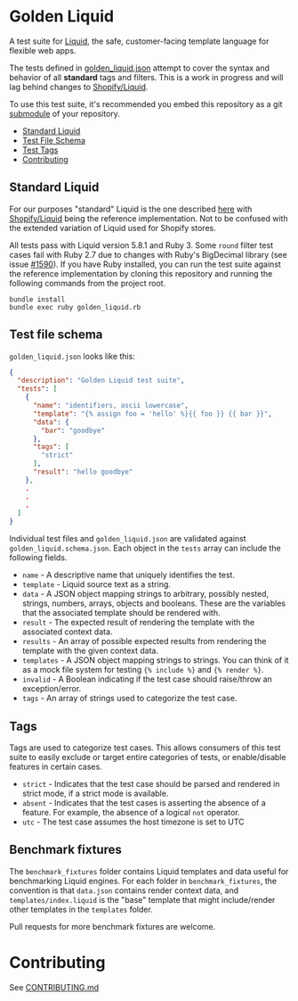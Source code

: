 # Golden Liquid

A test suite for [Liquid](https://shopify.github.io/liquid/), the safe, customer-facing template language for flexible web apps.

The tests defined in [golden_liquid.json](golden_liquid.json) attempt to cover the syntax and behavior of all **standard** tags and filters. This is a work in progress and will lag behind changes to [Shopify/Liquid](https://github.com/Shopify/liquid).

To use this test suite, it's recommended you embed this repository as a git [submodule](https://git-scm.com/book/en/v2/Git-Tools-Submodules) of your repository.

- [Standard Liquid](#standard-liquid)
- [Test File Schema](#test-file-schema)
- [Test Tags](#tags)
- [Contributing](#contributing)

## Standard Liquid

For our purposes "standard" Liquid is the one described [here](https://shopify.github.io/liquid/) with [Shopify/Liquid](https://github.com/Shopify/liquid) being the reference implementation. Not to be confused with the extended variation of Liquid used for Shopify stores.

All tests pass with Liquid version 5.8.1 and Ruby 3. Some `round` filter test cases fail with Ruby 2.7 due to changes with Ruby's BigDecimal library (see issue [#1590](https://github.com/Shopify/liquid/issues/1590)). If you have Ruby installed, you can run the test suite against the reference implementation by cloning this repository and running the following commands from the project root.

```
bundle install
bundle exec ruby golden_liquid.rb
```

## Test file schema

`golden_liquid.json` looks like this:

```json
{
  "description": "Golden Liquid test suite",
  "tests": [
    {
      "name": "identifiers, ascii lowercase",
      "template": "{% assign foo = 'hello' %}{{ foo }} {{ bar }}",
      "data": {
        "bar": "goodbye"
      },
      "tags": [
        "strict"
      ],
      "result": "hello goodbye"
    },
    .
    .
    .
  ]
}
```

Individual test files and `golden_liquid.json` are validated against `golden_liquid.schema.json`. Each object in the `tests` array can include the following fields.

- `name` - A descriptive name that uniquely identifies the test.
- `template` - Liquid source text as a string.
- `data` - A JSON object mapping strings to arbitrary, possibly nested, strings, numbers, arrays, objects and booleans. These are the variables that the associated template should be rendered with.
- `result` - The expected result of rendering the template with the associated context data.
- `results` - An array of possible expected results from rendering the template with the given context data.
- `templates` - A JSON object mapping strings to strings. You can think of it as a mock file system for testing `{% include %}` and `{% render %}`.
- `invalid` - A Boolean indicating if the test case should raise/throw an exception/error.
- `tags` - An array of strings used to categorize the test case.

## Tags

Tags are used to categorize test cases. This allows consumers of this test suite to easily exclude or target entire categories of tests, or enable/disable features in certain cases.

- `strict` - Indicates that the test case should be parsed and rendered in strict mode, if a strict mode is available.
- `absent` - Indicates that the test cases is asserting the absence of a feature. For example, the absence of a logical `not` operator.
- `utc` - The test case assumes the host timezone is set to UTC

## Benchmark fixtures

The `benchmark_fixtures` folder contains Liquid templates and data useful for benchmarking Liquid engines. For each folder in `benchmark_fixtures`, the convention is that `data.json` contains render context data, and `templates/index.liquid` is the "base" template that might include/render other templates in the `templates` folder.

Pull requests for more benchmark fixtures are welcome.

# Contributing

See [CONTRIBUTING.md](https://github.com/jg-rp/golden-liquid/blob/main/CONTRIBUTING.md)
